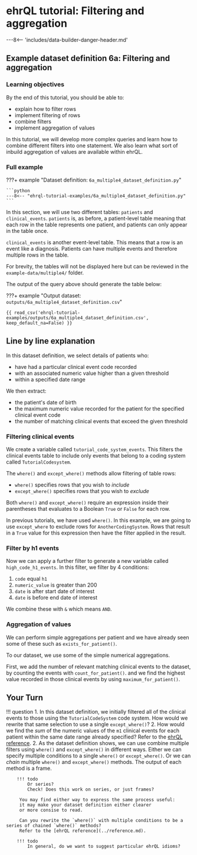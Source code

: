 # ehrQL tutorial: Filtering and aggregation

---8<-- 'includes/data-builder-danger-header.md'

## Example dataset definition 6a: Filtering and aggregation

### Learning objectives

By the end of this tutorial, you should be able to:

* explain how to filter rows
* implement filtering of rows
* combine filters
* implement aggregation of values

In this tutorial, we will develop more complex queries
and learn how to combine different filters into one statement.
We also learn what sort of inbuild aggregation of values are available within ehrQL.

### Full example

???+ example "Dataset definition: `6a_multiple4_dataset_definition.py`"

    ```python
    ---8<-- "ehrql-tutorial-examples/6a_multiple4_dataset_definition.py"
    ```

In this section, we will use two different tables: `patients` and `clinical_events`.
`patients` is, as before, a patient-level table
meaning that each row in the table represents one patient,
and patients can only appear in the table once.

`clinical_events` is another event-level table.
This means that a row is an event like a diagnosis.
Patients can have multiple events and therefore multiple rows in the table.

For brevity, the tables will not be displayed here but can be reviewed in the `example-data/multiple4/` folder.

The output of the query above should generate the table below:

???+ example "Output dataset: `outputs/6a_multiple4_dataset_definition.csv`"

    {{ read_csv('ehrql-tutorial-examples/outputs/6a_multiple4_dataset_definition.csv', keep_default_na=False) }}

## Line by line explanation

In this dataset definition, we select details of patients who:

* have had a particular clinical event code recorded
* with an associated numeric value higher than a given threshold
* within a specified date range

We then extract:

* the patient's date of birth
* the maximum numeric value recorded for the patient for the specified clinical event code
* the number of matching clinical events that exceed the given threshold

### Filtering clinical events

We create a variable called `tutorial_code_system_events`.
This filters the clinical events table to include only events
that belong to a coding system called `TutorialCodesystem`.

The `where()` and `except_where()` methods allow filtering of table rows:

* `where()` specifies rows that you wish to *include*
* `except_where()` specifies rows that you wish to *exclude*

Both `where()` and `except_where()` require an expression inside their parentheses
that evaluates to a Boolean `True` or `False` for each row.

In previous tutorials, we have used `where()`.
In this example,
we are going to use `except_where` to exclude rows for `AnotherCodingSystem`.
Rows that result in a `True` value for this expression then have the filter applied in the result.

### Filter by h1 events

Now we can apply a further filter to generate a new variable called `high_code_h1_events`.
In this filter, we filter by 4 conditions:

1. `code` equal `h1`
2. `numeric_value` is greater than 200
3. `date` is after start date of interest
4. `date` is before end date of interest

We combine these with `&` which means `AND`.

### Aggregation of values

We can perform simple aggregations per patient
and we have already seen some of these such as `exists_for_patient()`.

To our dataset, we use some of the simple numerical aggregations.

First, we add the number of relevant matching clinical events to the dataset,
by counting the events with `count_for_patient()`.
and we find the highest value recorded in those clinical events
by using `maximum_for_patient()`.

## Your Turn

!!! question
    1. In this dataset definition,
       we initially filtered all of the clinical events to those using the `TutorialCodeSystem` code system.
       How would we rewrite that same selection to use a single `except_where()`?
    2. How would we find the *sum* of the numeric values of the `m1` clinical events
       for each patient within the same date range already specified?
       Refer to the [ehrQL reference](../reference.md).
    2. As the dataset definition shows,
       we can use combine multiple filters using `where()` and `except_where()`
       in different ways.
       Either we can specify multiple conditions to a single `where()` or
       `except_where()`.
       Or we can *chain* multiple `where()` and `except_where()` methods.
       The output of each method is a frame.

        !!! todo
            Or series?
            Check! Does this work on series, or just frames?

         You may find either way to express the same process useful:
         it may make your dataset definition either clearer
         or more consise to read.

         Can you rewrite the `where()` with multiple conditions to be a series of chained `where()` methods?
         Refer to the [ehrQL reference](../reference.md).

        !!! todo
            In general, do we want to suggest particular ehrQL idioms?
